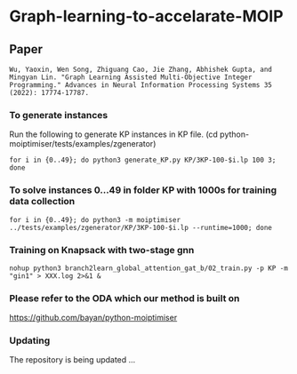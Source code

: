 # Graph-learning-to-accelarate-MOIP

## Paper
```
Wu, Yaoxin, Wen Song, Zhiguang Cao, Jie Zhang, Abhishek Gupta, and Mingyan Lin. "Graph Learning Assisted Multi-Objective Integer Programming." Advances in Neural Information Processing Systems 35 (2022): 17774-17787.
```

### To generate instances
Run the following to generate KP instances in KP file. (cd python-moiptimiser/tests/examples/zgenerator)
```
for i in {0..49}; do python3 generate_KP.py KP/3KP-100-$i.lp 100 3; done
```

### To solve instances 0...49 in folder KP with 1000s for training data collection

```
for i in {0..49}; do python3 -m moiptimiser ../tests/examples/zgenerator/KP/3KP-100-$i.lp --runtime=1000; done
```

### Training on Knapsack with two-stage gnn

```
nohup python3 branch2learn_global_attention_gat_b/02_train.py -p KP -m "gin1" > XXX.log 2>&1 &
```

### Please refer to the ODA which our method is built on

https://github.com/bayan/python-moiptimiser

### Updating

The repository is being updated ...
